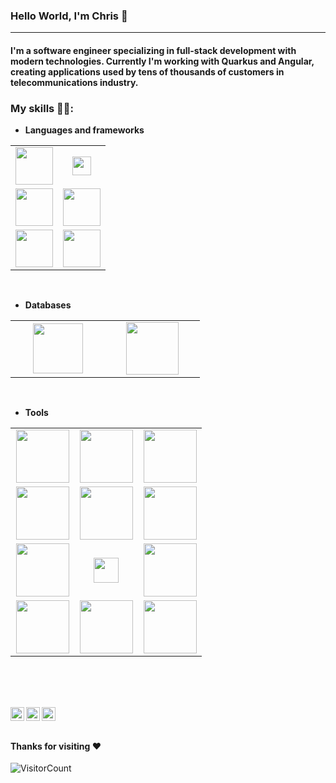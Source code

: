 ### Hello World, I'm Chris :purple_heart:

-----
#### I'm a software engineer specializing in full-stack development with modern technologies. Currently I'm working with Quarkus and Angular, creating applications used by tens of thousands of customers in telecommunications industry.

### My skills 👨‍💻:
- **Languages and frameworks**
<table>
<tbody>
 <tr>
<td align="center" width="50%">
<img height=60px src="https://www.vectorlogo.zone/logos/java/java-ar21.svg"> 
</td>
<td align="center" width="50%">
<img height=30px src="https://vectorwiki.com/images/95yAF__quarkus.svg"> 
</td>
</tr>
 <tr>
<td align="center" width="50%">
<img height=60px src="https://www.vectorlogo.zone/logos/javascript/javascript-ar21.svg"> 
</td>
<td align="center" width="50%">
<img height=60px src="https://www.vectorlogo.zone/logos/angular/angular-ar21.svg"> 
</td>
</tr>
 <tr>
<td align="center" width="50%">
<img height=60px src="https://www.vectorlogo.zone/logos/python/python-ar21.svg"> 
</td>
<td align="center" width="50%">
<img height=60px src="https://www.vectorlogo.zone/logos/pocoo_flask/pocoo_flask-ar21.svg"> 
</td>
</tr>
</tbody>
</table>
<br>

- **Databases**
<table>
<tbody>
<tr>

<td align="center" width="33%">
<img height=80px src="https://www.vectorlogo.zone/logos/mysql/mysql-official.svg"> 
</td>

<td align="center" width="33%">
<img height=84px src="https://www.vectorlogo.zone/logos/postgresql/postgresql-ar21.svg"> 
</td>

</tr>
</tbody>
</table>
<br>

- **Tools**
<table>
<tbody>
<tr>

<td align="center" width="33%">
<img height=85px src="https://www.vectorlogo.zone/logos/kubernetes/kubernetes-ar21.svg"> 
</td>

<td align="center" width="33%">
<img height=85px src="https://www.vectorlogo.zone/logos/grafana/grafana-ar21.svg"> 
</td>

<td align="center" width="33%">
<img height=85px src="https://www.vectorlogo.zone/logos/elasticco_kibana/elasticco_kibana-ar21.svg"> 
</td>
</tr>

<tr>
 <td align="center" width="33%">
<img height=85px src="https://www.vectorlogo.zone/logos/git-scm/git-scm-ar21.svg"> 
</td>
 <td align="center" width="33%">
<img height=85px src="https://www.vectorlogo.zone/logos/atlassian_jira/atlassian_jira-ar21.svg"> 
</td>
 <td align="center" width="33%">
<img height=85px src="https://www.vectorlogo.zone/logos/docker/docker-ar21.svg"> 
</td>
 </tr>
 
 <tr>
 <td align="center" width="33%">
<img height=85px src="https://www.vectorlogo.zone/logos/redhat/redhat-ar21.svg"> 
</td>
 <td align="center" width="33%">
<img height=40px src="https://upload.vectorlogo.zone/logos/apache_maven/images/bf250be6-ab7f-4191-b421-8d0acb1dc6e4.svg"> 
</td>
 <td align="center" width="33%">
<img height=85px src="https://www.vectorlogo.zone/logos/getpostman/getpostman-ar21.svg"> 
</td>
 </tr>
 
  <tr>
 <td align="center" width="33%">
<img height=85px src="https://www.vectorlogo.zone/logos/gitlab/gitlab-ar21.svg"> 
</td>
 <td align="center" width="33%">
<img height=85px src="https://www.vectorlogo.zone/logos/linux/linux-ar21.svg"> 
</td>
 <td align="center" width="33%">
<img height=85px src="https://www.vectorlogo.zone/logos/firebase/firebase-ar21.svg"> 
</td>
 </tr>
</tbody>
</table>
    

    
<br>

<br> <br>
<a href="https://www.linkedin.com/in/krzysztof-pysz-079156145">
  <img align="left" alt="Chris's LinkedIn" width="22px" src="https://cdn.jsdelivr.net/npm/simple-icons@v3/icons/linkedin.svg" />
</a>
<a href="https://github.com/chrispysz">
  <img align="left" alt="Chris's Github" width="22px" src="https://cdn.jsdelivr.net/npm/simple-icons@v3/icons/github.svg" />
</a>
<a href="https://www.facebook.com/krzysztof.pysz.9">
  <img align="left" alt="Chris's Facebook" width="22px" src="https://cdn.jsdelivr.net/npm/simple-icons@v3/icons/facebook.svg" />
</a>
<br><br>

#### Thanks for visiting :heart:
![VisitorCount](https://profile-counter.glitch.me/chrispysz/count.svg)
